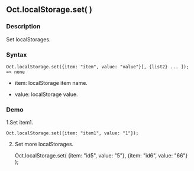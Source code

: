 ## Oct.localStorage.set( )

### Description

Set localStorages.

### Syntax
	Oct.localStorage.set({item: "item", value: "value"}[, {list2} ... ]);  => none

- item: <String> <Essential> localStorage item name.

- value: <String> <Essential> localStorage value.

### Demo

1.Set item1.

	Oct.localStorage.set({item: "item1", value: "1"});

2. Set more localStorages.

	Oct.localStorage.set(
		{item: "id5", value: "5"},
		{item: "id6", value: "66"}
	);